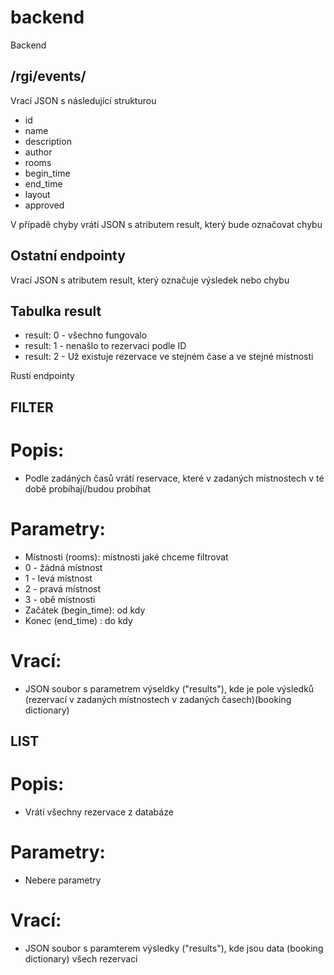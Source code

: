 # backend
Backend

## /rgi/events/<id>
Vrací JSON s následující strukturou
- id
- name
- description
- author
- rooms
- begin_time
- end_time
- layout
- approved
  
 V případě chyby vrátí JSON s atributem result, který bude označovat chybu
 
 ## Ostatní endpointy
 Vrací JSON s atributem result, který označuje výsledek nebo chybu
 
 ## Tabulka result
 - result: 0    - všechno fungovalo
 - result: 1    - nenašlo to rezervaci podle ID
 - result: 2    - Už existuje rezervace ve stejném čase a ve stejné místnosti


Rustí endpointy
## FILTER
# Popis:
 - Podle zadáných časů vrátí reservace, které v zadaných místnostech v té době probíhají/budou probíhat
# Parametry:
 - Místnosti (rooms): místnosti jaké chceme filtrovat
 - 0 - žádná místnost
 - 1 - levá místnost
 - 2 - pravá místnost
 - 3 - obě místnosti
 - Začátek (begin_time): od kdy
 - Konec (end_time) : do kdy
# Vrací:
 - JSON soubor s parametrem výseldky ("results"), kde je pole výsledků (rezervací v zadaných místnostech v zadaných časech)(booking dictionary)
## LIST
# Popis:
 - Vrátí všechny rezervace z databáze
# Parametry:
 - Nebere parametry
# Vrací:
 - JSON soubor s paramterem výsledky ("results"), kde jsou data (booking dictionary) všech rezervací
